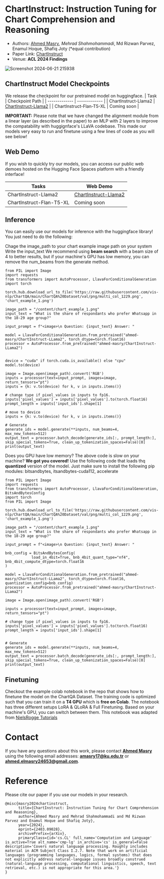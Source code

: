 # ChartInstruct: Instruction Tuning for Chart Comprehension and Reasoning

* Authors: [Ahmed Masry](https://ahmedmasryku.github.io/)*, Mehrad Shahmohammadi*, Md Rizwan Parvez, Enamul Hoque, Shafiq Joty (*equal contribution)
* Paper Link: [ChartInstruct](https://arxiv.org/abs/2403.09028)
* Venue: **ACL 2024 Findings**
  
![Screenshot 2024-06-21 215938](https://github.com/vis-nlp/ChartInstruct/assets/47740795/a08ceaa3-39a4-48e2-8064-1a76abc7b2e1)

## ChartInstruct Model Checkpoints
We release the checkpoint for our pretrained model on huggingface. 
| Task  | Checkpoint Path |
| ------------- | ------------- |
| ChartInstruct-Llama2  | [ChartInstruct-Llama2](https://huggingface.co/ahmed-masry/ChartInstruct-LLama2)  |
| ChartInstruct-Flan-T5-XL  | Coming soon |

**IMPORTANT:** Please note that we have changed the alignment module from a linear layer (as described in the paper) to an MLP with 2 layers to improve the compatability with huggignface's LLaVA codebase. This made our models very easy to run and finetune using a few lines of code as you will see below!

## Web Demo
If you wish to quickly try our models, you can access our public web demoes hosted on the Hugging Face Spaces platform with a friendly interface!

| Tasks  | Web Demo |
| ------------- | ------------- |
| ChartInstruct-Llama2  | [ChartInstruct-Llama2](https://huggingface.co/spaces/ahmed-masry/ChartInstruct-LLama2) |
| ChartInstruct-Flan-T5-XL  | Coming soon |

## Inference
You can easily use our models for inference with the huggingface library! You just need to do the following:

Chage the image_path to your chart example image path on your system
Write the input_text
We recommend using **beam search** with a beam size of 4 to better results, but if your machine's GPU has low memory, you can remove the num_beams from the generate method.


```
from PIL import Image
import requests
from transformers import AutoProcessor, LlavaForConditionalGeneration
import torch

torch.hub.download_url_to_file('https://raw.githubusercontent.com/vis-nlp/ChartQA/main/ChartQA%20Dataset/val/png/multi_col_1229.png', 'chart_example_1.png')

image_path = "/content/chart_example_1.png"
input_text = "What is the share of respondants who prefer Whatsapp in the 18-29 age group?"

input_prompt = f"<image>\n Question: {input_text} Answer: "

model = LlavaForConditionalGeneration.from_pretrained("ahmed-masry/ChartInstruct-LLama2", torch_dtype=torch.float16)
processor = AutoProcessor.from_pretrained("ahmed-masry/ChartInstruct-LLama2")


device = "cuda" if torch.cuda.is_available() else "cpu"
model.to(device)

image = Image.open(image_path).convert('RGB')
inputs = processor(text=input_prompt, images=image, return_tensors="pt")
inputs = {k: v.to(device) for k, v in inputs.items()}

# change type if pixel_values in inputs to fp16. 
inputs['pixel_values'] = inputs['pixel_values'].to(torch.float16)
prompt_length = inputs['input_ids'].shape[1]

# move to device
inputs = {k: v.to(device) for k, v in inputs.items()}

# Generate
generate_ids = model.generate(**inputs, num_beams=4, max_new_tokens=512)
output_text = processor.batch_decode(generate_ids[:, prompt_length:], skip_special_tokens=True, clean_up_tokenization_spaces=False)[0]
print(output_text)

```

Does you GPU have low memory? The above code is slow on your machine? **We got you covered!** Use the following code that loads thq **quantized** version of the model. 
Just make sure to install the following pip modules: bitsandbytes, itsandbytes-cuda112, accelerate

```
from PIL import Image
import requests
from transformers import AutoProcessor, LlavaForConditionalGeneration, BitsAndBytesConfig
import torch
from PIL import Image

torch.hub.download_url_to_file('https://raw.githubusercontent.com/vis-nlp/ChartQA/main/ChartQA%20Dataset/val/png/multi_col_1229.png', 'chart_example_1.png')

image_path = "/content/chart_example_1.png"
input_text = "What is the share of respondants who prefer Whatsapp in the 18-29 age group?"

input_prompt = f"<image>\n Question: {input_text} Answer: "

bnb_config = BitsAndBytesConfig(
            load_in_4bit=True, bnb_4bit_quant_type="nf4", bnb_4bit_compute_dtype=torch.float16
)

model = LlavaForConditionalGeneration.from_pretrained("ahmed-masry/ChartInstruct-LLama2", torch_dtype=torch.float16, quantization_config=bnb_config)
processor = AutoProcessor.from_pretrained("ahmed-masry/ChartInstruct-LLama2")

image = Image.open(image_path).convert('RGB')

inputs = processor(text=input_prompt, images=image, return_tensors="pt")

# change type if pixel_values in inputs to fp16. 
inputs['pixel_values'] = inputs['pixel_values'].to(torch.float16)
prompt_length = inputs['input_ids'].shape[1]


# Generate
generate_ids = model.generate(**inputs, num_beams=4, max_new_tokens=512)
output_text = processor.batch_decode(generate_ids[:, prompt_length:], skip_special_tokens=True, clean_up_tokenization_spaces=False)[0]
print(output_text)
```

## Finetuning 
Checkout the example colab notebook in the repo that shows how to finetune the model on the ChartQA Dataset. 
The training code is optimized such that you can train it on a **T4 GPU** which is **free on Colab**. 
The notebook has three different setups LoRA & QLoRA & Full Finetuning. Based on your machine's GPU, you can switch between them. 
This notebook was adapted from [NielsRogge Tutorials](https://github.com/NielsRogge/Transformers-Tutorials/blob/master/LLaVa/Fine_tune_LLaVa_on_a_custom_dataset_(with_PyTorch_Lightning).ipynb)

# Contact
If you have any questions about this work, please contact **[Ahmed Masry](https://ahmedmasryku.github.io/)** using the following email addresses: **amasry17@ku.edu.tr** or **ahmed.elmasry24653@gmail.com**.

# Reference
Please cite our paper if you use our models in your research. 

```
@misc{masry2024chartinstruct,
      title={ChartInstruct: Instruction Tuning for Chart Comprehension and Reasoning}, 
      author={Ahmed Masry and Mehrad Shahmohammadi and Md Rizwan Parvez and Enamul Hoque and Shafiq Joty},
      year={2024},
      eprint={2403.09028},
      archivePrefix={arXiv},
      primaryClass={id='cs.CL' full_name='Computation and Language' is_active=True alt_name='cmp-lg' in_archive='cs' is_general=False description='Covers natural language processing. Roughly includes material in ACM Subject Class I.2.7. Note that work on artificial languages (programming languages, logics, formal systems) that does not explicitly address natural-language issues broadly construed (natural-language processing, computational linguistics, speech, text retrieval, etc.) is not appropriate for this area.'}
}
```
